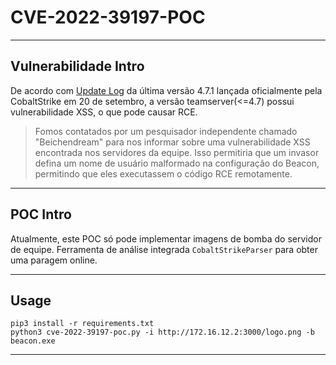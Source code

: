 # CVE-2022-39197-POC  
  
---

## Vulnerabilidade Intro
De acordo com [Update Log](https://www.cobaltstrike.com/blog/out-of-band-update-cobalt-strike-4-7-1/) da última versão 4.7.1 lançada oficialmente pela CobaltStrike em 20 de setembro, a versão teamserver(<=4.7) possui vulnerabilidade XSS, o que pode causar RCE.
> Fomos contatados por um pesquisador independente chamado "Beichendream" para nos informar sobre uma vulnerabilidade XSS encontrada nos servidores da equipe. Isso permitiria que um invasor defina um nome de usuário malformado na configuração do Beacon, permitindo que eles executassem o código RCE remotamente.

---

## POC Intro

Atualmente, este POC só pode implementar imagens de bomba do servidor de equipe.
Ferramenta de análise integrada `CobaltStrikeParser` para obter uma paragem online.

---

## Usage

```
pip3 install -r requirements.txt
python3 cve-2022-39197-poc.py -i http://172.16.12.2:3000/logo.png -b beacon.exe

```

---
